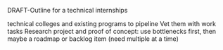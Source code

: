 DRAFT-Outline for a technical internships


technical colleges and existing programs to pipeline
Vet them with work tasks
Research project and proof of concept: use bottlenecks first, then maybe a roadmap or backlog item (need multiple at a time)
